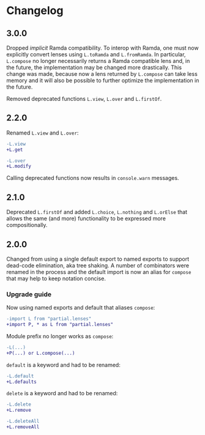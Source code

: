 # Changelog

## 3.0.0

Dropped *implicit* Ramda compatibility.  To interop with Ramda, one must now
explicitly convert lenses using `L.toRamda` and `L.fromRamda`.  In particular,
`L.compose` no longer necessarily returns a Ramda compatible lens and, in the
future, the implementation may be changed more drastically.  This change was
made, because now a lens returned by `L.compose` can take less memory and it
will also be possible to further optimize the implementation in the future.

Removed deprecated functions `L.view`, `L.over` and `L.firstOf`.

## 2.2.0

Renamed `L.view` and `L.over`:

```diff
-L.view
+L.get
```

```diff
-L.over
+L.modify
```

Calling deprecated functions now results in `console.warn` messages.

## 2.1.0

Deprecated `L.firstOf` and added `L.choice`, `L.nothing` and `L.orElse` that
allows the same (and more) functionality to be expressed more compositionally.

## 2.0.0

Changed from using a single default export to named exports to support dead-code
elimination, aka tree shaking.  A number of combinators were renamed in the
process and the default import is now an alias for `compose` that may help to
keep notation concise.

### Upgrade guide

Now using named exports and default that aliases `compose`:

```diff
-import L from "partial.lenses"
+import P, * as L from "partial.lenses"
```

Module prefix no longer works as `compose`:

```diff
-L(...)
+P(...) or L.compose(...)
```

`default` is a keyword and had to be renamed:

```diff
-L.default
+L.defaults
```

`delete` is a keyword and had to be renamed:

```diff
-L.delete
+L.remove
```

```diff
-L.deleteAll
+L.removeAll
```
